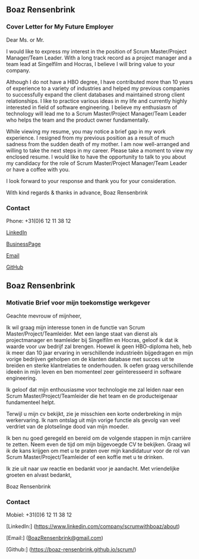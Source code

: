 ## Boaz Rensenbrink

### Cover Letter for My Future Employer

Dear Ms. or Mr.

I would like to express my interest in the position of Scrum Master/Project Manager/Team Leader.
With a long track record as a project manager and a team lead at Singelfilm and Hocras, I believe I will bring value to your company.

Although I do not have a HBO degree, I have contributed more than 10 years of experience to a variety of industries and helped my previous companies to successfully expand the client databases and maintained strong client relationships. I like to practice various ideas in my life and currently highly interested in field of software engineering. I believe my enthusiasm of technology will lead me to a Scrum Master/Project Manager/Team Leader who helps the team and the product owner fundamentally.

While viewing my resume, you may notice a brief gap in my work experience. I resigned from my previous position as a result of much sadness from the sudden death of my mother. I am now well-arranged and willing to take the next steps in my career.
Please take a moment to view my enclosed resume. I would like to have the opportunity to talk to you about my candidacy for the role of Scrum Master/Project Manager/Team Leader or have a coffee with you.

I look forward to your response and thank you for your consideration.

With kind regards & thanks in advance,
Boaz Rensenbrink

### Contact

Phone: +31(0)6 12 11 38 12

[LinkedIn](https://www.linkedin.com/in/boaz-rensenbrink/) 

[BusinessPage](https://www.linkedin.com/company/scrumwithboaz/about)

[Email](BoazRensenbrink@gmail.com)

[GitHub](https://boaz-rensenbrink.github.io/scrum/)


## Boaz Rensenbrink

### Motivatie Brief voor mijn toekomstige werkgever

Geachte mevrouw of mijnheer,

Ik wil graag mijn interesse tonen in de functie van Scrum Master/Project/Teamleider. Met een lange staat van dienst als projectmanager en teamleider bij Singelfilm en Hocras, geloof ik dat ik waarde voor uw bedrijf zal brengen.
Hoewel ik geen HBO-diploma heb, heb ik meer dan 10 jaar ervaring in verschillende industrieën bijgedragen en mijn vorige bedrijven geholpen om de klanten database met succes uit te breiden en sterke klantrelaties te onderhouden. Ik oefen graag verschillende ideeën in mijn leven en ben momenteel zeer geïnteresseerd in software engineering.

Ik geloof dat mijn enthousiasme voor technologie me zal leiden naar een Scrum Master/Project/Teamleider die het team en de producteigenaar fundamenteel helpt.

Terwijl u mijn cv bekijkt, zie je misschien een korte onderbreking in mijn werkervaring. Ik nam ontslag uit mijn vorige functie als gevolg van veel verdriet van de plotselinge dood van mijn moeder.

Ik ben nu goed geregeld en bereid om de volgende stappen in mijn carrière te zetten. Neem even de tijd om mijn bijgevoegde CV te bekijken.
Graag wil ik de kans krijgen om met u te praten over mijn kandidatuur voor de rol van Scrum Master/Project/Teamleider of een koffie met u te drinken.

Ik zie uit naar uw reactie en bedankt voor je aandacht. 
Met vriendelijke groeten en alvast bedankt,

Boaz Rensenbrink

### Contact

Mobiel: +31(0)6 12 11 38 12

[LinkedIn]: (https://www.linkedin.com/in/boaz-rensenbrink/)

[LinkedIn:] (https://www.linkedin.com/company/scrumwithboaz/about)

[Email:] (BoazRensenbrink@gmail.com)

[Github:] (https://boaz-rensenbrink.github.io/scrum/)
